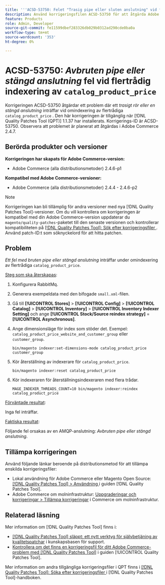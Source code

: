 ```yaml
---
title: '''ACSD-53750: Felet "Trasig pipe eller sluten anslutning" vid flertrådad katalog_product_price reindex"'
description: Använd korrigeringsfilen ACSD-53750 för att åtgärda Adobe Commerce-problemet där ett *trasigt rör eller en sluten anslutning* inträffar under omindexering av flertrådig katalog_product_price.
feature: Products
role: Admin, Developer
source-git-commit: fe11599dbef283326db029b0312ad290cde0ba0a
workflow-type: tm+mt
source-wordcount: '353'
ht-degree: 0%

---
```


# ACSD-53750: *Avbruten pipe eller stängd anslutning* fel vid flertrådig indexering av `catalog_product_price`

Korrigeringen ACSD-53750 åtgärdar ett problem där ett *trasigt rör eller en stängd anslutning* inträffar vid omindexering av flertrådiga `catalog_product_price` . Den här korrigeringen är tillgänglig när [!DNL Quality Patches Tool (QPT)] 1.1.37 har installerats. Korrigerings-ID är ACSD-53750. Observera att problemet är planerat att åtgärdas i Adobe Commerce 2.4.7.

## Berörda produkter och versioner

**Korrigeringen har skapats för Adobe Commerce-version:**

* Adobe Commerce (alla distributionsmetoder) 2.4.6-p1

**Kompatibel med Adobe Commerce-versioner:**

* Adobe Commerce (alla distributionsmetoder) 2.4.4 - 2.4.6-p2

>[!NOTE]
>
>Korrigeringen kan bli tillämplig för andra versioner med nya [!DNL Quality Patches Tool]-versioner. Om du vill kontrollera om korrigeringen är kompatibel med din Adobe Commerce-version uppdaterar du `magento/quality-patches`-paketet till den senaste versionen och kontrollerar kompatibiliteten på [[!DNL Quality Patches Tool]: Sök efter korrigeringsfiler ](https://experienceleague.adobe.com/tools/commerce-quality-patches/index.html?lang=sv-SE). Använd patch-ID:t som söknyckelord för att hitta patchen.

## Problem

*Ett fel med bruten pipe eller stängd anslutning* inträffar under omindexering av flertrådiga `catalog_product_price`.

<u>Steg som ska återskapas</u>:

1. Konfigurera RabbitMq.
1. Generera exempeldata med den bifogade `small.xml`-filen.
1. Gå till **[!UICONTROL Stores]** > **[!UICONTROL Config]** > **[!UICONTROL Catalog]** > **[!UICONTROL Inventory]** > **[!UICONTROL Inventory Indexer Setting]** och ange **[!UICONTROL Stock/Source reindex strategy]** = **[!UICONTROL Asynchronous]**.
1. Ange dimensionsläge för index som stöder det. Exempel: `catalog_product_price_website_and_customer_group` eller `customer_group`.

   ```
   bin/magento indexer:set-dimensions-mode catalog_product_price customer_group
   ```

1. Kör återställning av indexerare för `catalog_product_price`.

   ```
   bin/magento indexer:reset catalog_product_price
   ```

1. Kör indexeraren för återställningsindexeraren med flera trådar.

   ```
   MAGE_INDEXER_THREADS_COUNT=10 bin/magento indexer:reindex catalog_product_price
   ```

<u>Förväntade resultat</u>:

Inga fel inträffar.

<u>Faktiska resultat</u>:

Följande fel orsakas av en AMQP-anslutning: *Avbruten pipe eller stängd anslutning*.

## Tillämpa korrigeringen

Använd följande länkar beroende på distributionsmetod för att tillämpa enskilda korrigeringsfiler:

* Lokal användning för Adobe Commerce eller Magento Open Source: [[!DNL Quality Patches Tool] > Användning ](/help/tools/quality-patches-tool/usage.md) i guiden [!DNL Quality Patches Tool].
* Adobe Commerce om molninfrastruktur: [Uppgraderingar och korrigeringar > Tillämpa korrigeringar](https://experienceleague.adobe.com/docs/commerce-cloud-service/user-guide/develop/upgrade/apply-patches.html?lang=sv-SE) i Commerce om molninfrastruktur.

## Relaterad läsning

Mer information om [!DNL Quality Patches Tool] finns i:

* [[!DNL Quality Patches Tool] släppt: ett nytt verktyg för självbetjäning av kvalitetspatchar](https://experienceleague.adobe.com/sv/docs/commerce-knowledge-base/kb/announcements/commerce-announcements/magento-quality-patches-released-new-tool-to-self-serve-quality-patches) i kunskapsbasen för support.
* [Kontrollera om det finns en korrigeringsfil för ditt Adobe Commerce-problem med  [!DNL Quality Patches Tool]](/help/tools/quality-patches-tool/patches-available-in-qpt/check-patch-for-magento-issue-with-magento-quality-patches.md) i guiden [!UICONTROL Quality Patches Tool].


Mer information om andra tillgängliga korrigeringsfiler i QPT finns i [[!DNL Quality Patches Tool]: Söka efter korrigeringsfiler ](https://experienceleague.adobe.com/tools/commerce-quality-patches/index.html?lang=sv-SE) i [!DNL Quality Patches Tool]-handboken.
